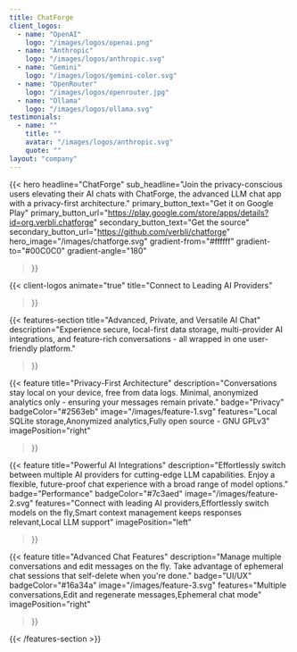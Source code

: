 ```yaml
---
title: ChatForge
client_logos:
  - name: "OpenAI"
    logo: "/images/logos/openai.png"
  - name: "Anthropic"
    logo: "/images/logos/anthropic.svg"
  - name: "Gemini"
    logo: "/images/logos/gemini-color.svg"
  - name: "OpenRouter"
    logo: "/images/logos/openrouter.jpg"
  - name: "Ollama"
    logo: "/images/logos/ollama.svg"
testimonials:
  - name: ""
    title: ""
    avatar: "/images/logos/anthropic.svg"
    quote: ""
layout: "company"
---
```


{{< hero 
    headline="ChatForge"
    sub_headline="Join the privacy-conscious users elevating their AI chats with ChatForge, the advanced LLM chat app with a privacy-first architecture."
    primary_button_text="Get it on Google Play"
    primary_button_url="https://play.google.com/store/apps/details?id=org.verbli.chatforge"
    secondary_button_text="Get the source"
    secondary_button_url="https://github.com/verbli/chatforge"
    hero_image="/images/chatforge.svg"
    gradient-from="#ffffff"
    gradient-to="#00C0C0"
    gradient-angle="180"
>}}


{{< client-logos
    animate="true"
    title="Connect to Leading AI Providers"
>}}


{{< features-section 
    title="Advanced, Private, and Versatile AI Chat"
    description="Experience secure, local-first data storage, multi-provider AI integrations, and feature-rich conversations - all wrapped in one user-friendly platform."
>}}

{{< feature
    title="Privacy-First Architecture"
    description="Conversations stay local on your device, free from data logs. Minimal, anonymized analytics only - ensuring your messages remain private."
    badge="Privacy"
    badgeColor="#2563eb"
    image="/images/feature-1.svg"
    features="Local SQLite storage,Anonymized analytics,Fully open source - GNU GPLv3"
    imagePosition="right"
>}}

{{< feature
    title="Powerful AI Integrations"
    description="Effortlessly switch between multiple AI providers for cutting-edge LLM capabilities. Enjoy a flexible, future-proof chat experience with a broad range of model options."
    badge="Performance"
    badgeColor="#7c3aed"
    image="/images/feature-2.svg"
    features="Connect with leading AI providers,Effortlessly switch models on the fly,Smart context management keeps responses relevant,Local LLM support"
    imagePosition="left"
>}}

{{< feature
    title="Advanced Chat Features"
    description="Manage multiple conversations and edit messages on the fly. Take advantage of ephemeral chat sessions that self-delete when you're done."
    badge="UI/UX"
    badgeColor="#16a34a"
    image="/images/feature-3.svg"
    features="Multiple conversations,Edit and regenerate messages,Ephemeral chat mode"
    imagePosition="right"
>}}

{{< /features-section >}}
